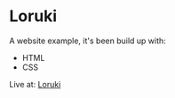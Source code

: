 # Loruki

A website example, it's been build up with:

-   HTML
-   CSS

Live at: [Loruki](https://loruki-cloud-platform.netlify.app/)
